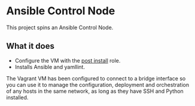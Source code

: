 # Ansible Control Node
This project spins an Ansible Control Node. 

## What it does
- Configure the VM with the [post install](https://github.com/xerifeazeitona/odd_plays/tree/main/fedora_post) role.
- Installs Ansible and yamllint.

The Vagrant VM has been configured to connect to a bridge interface so you can use it to manage the configuration, deployment and orchestration of any hosts in the same network, as long as they have SSH and Python installed.

